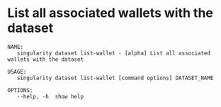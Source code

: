 # List all associated wallets with the dataset

```
NAME:
   singularity dataset list-wallet - [alpha] List all associated wallets with the dataset

USAGE:
   singularity dataset list-wallet [command options] DATASET_NAME

OPTIONS:
   --help, -h  show help
```
